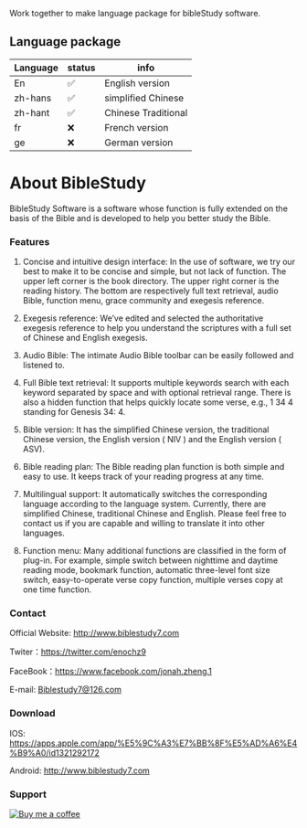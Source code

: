 Work together to make language package for bibleStudy software.

## Language package

| Language              | status            | info                |
| --------------------- | ------------------ | ------------------ |
| En | :white_check_mark: | English version                |
| zh-hans    | :white_check_mark: | simplified Chinese |
| zh-hant           | :white_check_mark: | Chinese Traditional |
| fr            | :x:                | French version               |
| ge            | :x:                | German version               |

About BibleStudy
======================

BibleStudy Software is a software whose function is fully extended on the basis of the Bible and is developed to help you better study the Bible.

### Features
1. Concise and intuitive design interface: In the use of software, we try our best to make it to be concise and simple, but not lack of function. The upper left corner is the book directory. The upper right corner is the reading history. The bottom are respectively full text retrieval, audio Bible, function menu, grace community and exegesis reference.

2. Exegesis reference: We’ve edited and selected the authoritative exegesis reference to help you understand the scriptures with a full set of Chinese and English exegesis.

3. Audio Bible: The intimate Audio Bible toolbar can be easily followed and listened to.

4. Full Bible text retrieval: It supports multiple keywords search with each keyword separated by space and with optional retrieval range. There is also a hidden function that helps quickly locate some verse, e.g., 1 34 4 standing for Genesis 34: 4.

5. Bible version: It has the simplified Chinese version, the traditional Chinese version, the English version ( NIV ) and the English version ( ASV).

6. Bible reading plan: The Bible reading plan function is both simple and easy to use. It keeps track of your reading progress at any time.

7. Multilingual support: It automatically switches the corresponding language according to the language system. Currently, there are simplified Chinese, traditional Chinese and English. Please feel free to contact us if you are capable and willing to translate it into other languages.

8. Function menu: Many additional functions are classified in the form of plug-in. For example, simple switch between nighttime and daytime reading mode, bookmark function, automatic three-level font size switch, easy-to-operate verse copy function, multiple verses copy at one time function.

### Contact
Official Website: http://www.biblestudy7.com

Twiter：https://twitter.com/enochz9

FaceBook：https://www.facebook.com/jonah.zheng.1

E-mail: Biblestudy7@126.com 

### Download
IOS: https://apps.apple.com/app/%E5%9C%A3%E7%BB%8F%E5%AD%A6%E4%B9%A0/id1321292172

Android: http://www.biblestudy7.com

### Support

[![Buy me a coffee](https://www.buymeacoffee.com/assets/img/custom_images/white_img.png)](https://www.buymeacoffee.com/biblestudy)

<br>

